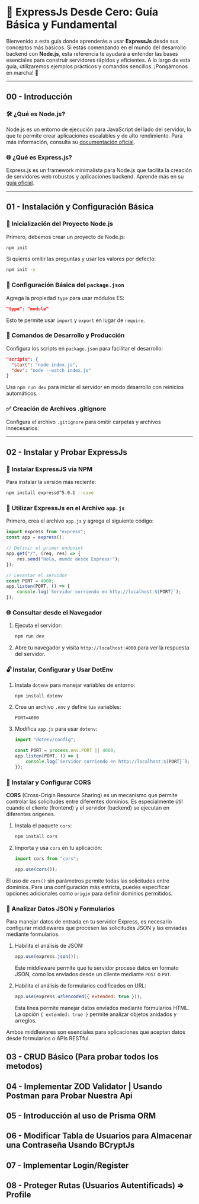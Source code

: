 # 🚀 ExpressJs Desde Cero: Guía Básica y Fundamental

Bienvenido a esta guía donde aprenderás a usar **ExpressJs** desde sus conceptos más básicos. Si estás comenzando en el mundo del desarrollo backend con **Node.js**, esta referencia te ayudará a entender las bases esenciales para construir servidores rápidos y eficientes. A lo largo de esta guía, utilizaremos ejemplos prácticos y comandos sencillos. ¡Pongámonos en marcha! 🚀

---

## 00 - Introducción

### 🛠️ ¿Qué es **Node.js**?

Node.js es un entorno de ejecución para JavaScript del lado del servidor, lo que te permite crear aplicaciones escalables y de alto rendimiento. Para más información, consulta su [documentación oficial](https://nodejs.org/es).

### 🌐 ¿Qué es **Express.js**?

Express.js es un framework minimalista para Node.js que facilita la creación de servidores web robustos y aplicaciones backend. Aprende más en su [guía oficial](https://developer.mozilla.org/es/docs/Learn_web_development/Extensions/Server-side/Express_Nodejs/Introduction).

---

## 01 - Instalación y Configuración Básica

### 🛒 Inicialización del Proyecto Node.js

Primero, debemos crear un proyecto de Node.js:

```bash
npm init
```

Si quieres omitir las preguntas y usar los valores por defecto:

```bash
npm init -y
```

### 🔧 Configuración Básica del `package.json`

Agrega la propiedad `type` para usar módulos ES:

```json
"type": "module"
```

Esto te permite usar `import` y `export` en lugar de `require`.

### 🔄 Comandos de Desarrollo y Producción

Configura los scripts en `package.json` para facilitar el desarrollo:

```json
"scripts": {
  "start": "node index.js",
  "dev": "node --watch index.js"
}
```

Usa `npm run dev` para iniciar el servidor en modo desarrollo con reinicios automáticos.

### ✅ Creación de Archivos .gitignore

Configura el archivo `.gitignore` para omitir carpetas y archivos innecesarios:

---

## 02 - Instalar y Probar ExpressJs

### 🛒 Instalar ExpressJS vía NPM

Para instalar la versión más reciente:

```bash
npm install express@^5.0.1 --save
```

### 🔧 Utilizar ExpressJs en el Archivo `app.js`

Primero, crea el archivo `app.js` y agrega el siguiente código:

```javascript
import express from "express";
const app = express();

// Definir el primer endpoint
app.get("/", (req, res) => {
    res.send("Hola, mundo desde Express!");
});

// Levantar el servidor
const PORT = 4000;
app.listen(PORT, () => {
    console.log(`Servidor corriendo en http://localhost:${PORT}`);
});
```

### 🌐 Consultar desde el Navegador

1. Ejecuta el servidor:

    ```bash
    npm run dev
    ```

2. Abre tu navegador y visita `http://localhost:4000` para ver la respuesta del servidor.

### 🔓 Instalar, Configurar y Usar DotEnv

1. Instala `dotenv` para manejar variables de entorno:

    ```bash
    npm install dotenv
    ```

2. Crea un archivo `.env` y define tus variables:

    ```plaintext
    PORT=4000
    ```

3. Modifica `app.js` para usar `dotenv`:

    ```javascript
    import "dotenv/config";

    const PORT = process.env.PORT || 4000;
    app.listen(PORT, () => {
        console.log(`Servidor corriendo en http://localhost:${PORT}`);
    });
    ```

### 🛁 Instalar y Configurar CORS

**CORS** (Cross-Origin Resource Sharing) es un mecanismo que permite controlar las solicitudes entre diferentes dominios. Es especialmente útil cuando el cliente (frontend) y el servidor (backend) se ejecutan en diferentes orígenes.

1. Instala el paquete `cors`:

    ```bash
    npm install cors
    ```

2. Importa y usa `cors` en tu aplicación:

    ```javascript
    import cors from "cors";

    app.use(cors());
    ```

El uso de `cors()` sin parámetros permite todas las solicitudes entre dominios. Para una configuración más estricta, puedes especificar opciones adicionales como `origin` para definir dominios permitidos.

### 🔎 Analizar Datos JSON y Formularios

Para manejar datos de entrada en tu servidor Express, es necesario configurar middlewares que procesen las solicitudes JSON y las enviadas mediante formularios.

1. Habilita el análisis de JSON:

    ```javascript
    app.use(express.json());
    ```

    Este middleware permite que tu servidor procese datos en formato JSON, como los enviados desde un cliente mediante `POST` o `PUT`.

2. Habilita el análisis de formularios codificados en URL:

    ```javascript
    app.use(express.urlencoded({ extended: true }));
    ```

    Esta línea permite manejar datos enviados mediante formularios HTML. La opción `{ extended: true }` permite analizar objetos anidados y arreglos.

Ambos middlewares son esenciales para aplicaciones que aceptan datos desde formularios o APIs RESTful.

## 03 - CRUD Básico (Para probar todos los metodos)

## 04 - Implementar ZOD Validator | Usando Postman para Probar Nuestra Api

## 05 - Introducción al uso de Prisma ORM

## 06 - Modificar Tabla de Usuarios para Almacenar una Contraseña Usando BCryptJs 

## 07 - Implementar Login/Register

## 08 - Proteger Rutas (Usuarios Autentificads) => Profile
